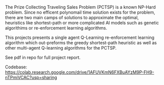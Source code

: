 The Prize Collecting Traveling Sales Problem (PCTSP) is a known NP-Hard problem. Since no efficent polynomail time solution exists for the problem, there are two main camps of solutions to approximate the optimal, heuristics like shortest-path or more complicated AI models such as genetic algorithims or re-enforcement learning algorithms. 

This projects presents a single agent Q-Learning re-enforcement learning algorithm which out-preforms the greedy shortest-path heuristic as well as other multi-agent Q-learning algorithms for the PCTSP. 


See pdf in repo for full project report. 

Codebase: https://colab.research.google.com/drive/1AFUVKmN6FXBuAYzM9P-FH9-nTPmiVCAC?usp=sharing

